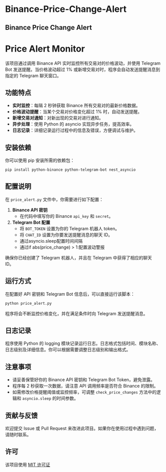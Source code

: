 # Binance-Price-Change-Alert
Binance Price Change Alert
---

# Price Alert Monitor

该项目通过调用 Binance API 实时监控所有交易对的价格波动，并使用 Telegram Bot 发送提醒。当价格波动超过 1% 或新增交易对时，程序会自动发送提醒消息到指定的 Telegram 聊天窗口。

## 功能特点

- **实时监控**：每隔 2 秒钟获取 Binance 所有交易对的最新价格数据。
- **价格波动提醒**：当某个交易对价格变化超过 1% 时，自动发送提醒。
- **新增交易对通知**：对新出现的交易对进行通知。
- **异步处理**：使用 Python 的 asyncio 实现异步任务，提高效率。
- **日志记录**：详细记录运行过程中的信息及错误，方便调试与维护。

## 安装依赖

你可以使用 pip 安装所需的依赖包：

```bash
pip install python-binance python-telegram-bot nest_asyncio
```

## 配置说明

在 `price_alert.py` 文件中，你需要进行如下配置：

1. **Binance API 密钥**  
   - 在代码中填写你的 Binance `api_key` 和 `secret`。
2. **Telegram Bot 配置**  
   - 将 `BOT_TOKEN` 设置为你的 Telegram 机器人 token。  
   - 将 `CHAT_ID` 设置为你要发送提醒消息的聊天 ID。
   - 通过asyncio.sleep配置时间间隔
   - 通过if abs(price_change) > 1:配置波动警报

确保你已经创建了 Telegram 机器人，并且在 Telegram 中获得了相应的聊天 ID。

## 运行方式

在配置好 API 密钥和 Telegram Bot 信息后，可以直接运行该脚本：

```bash
python price_alert.py
```

程序将会不断监控价格变化，并在满足条件时向 Telegram 发送提醒消息。

## 日志记录

程序使用 Python 的 logging 模块记录运行日志。日志格式包括时间、模块名称、日志级别及详细信息。你可以根据需要调整日志级别和输出格式。

## 注意事项

- 请妥善保管好你的 Binance API 密钥和 Telegram Bot Token，避免泄露。
- 程序每 2 秒获取一次数据，请注意 API 调用频率是否符合 Binance 的限制。
- 如需修改价格提醒阈值或监控频率，可调整 `check_price_changes` 方法中的逻辑和 `asyncio.sleep` 的时间参数。

## 贡献与反馈

欢迎提交 Issue 或 Pull Request 来改进此项目。如果你在使用过程中遇到问题，请随时联系。

## 许可

该项目使用 [MIT 许可证](LICENSE)
